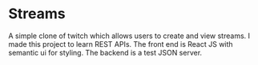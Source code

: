 # Streams
A simple clone of twitch which allows users to create and view streams. I made this project to learn REST APIs. The front end is React JS with semantic ui for styling. The backend is a test JSON server.
